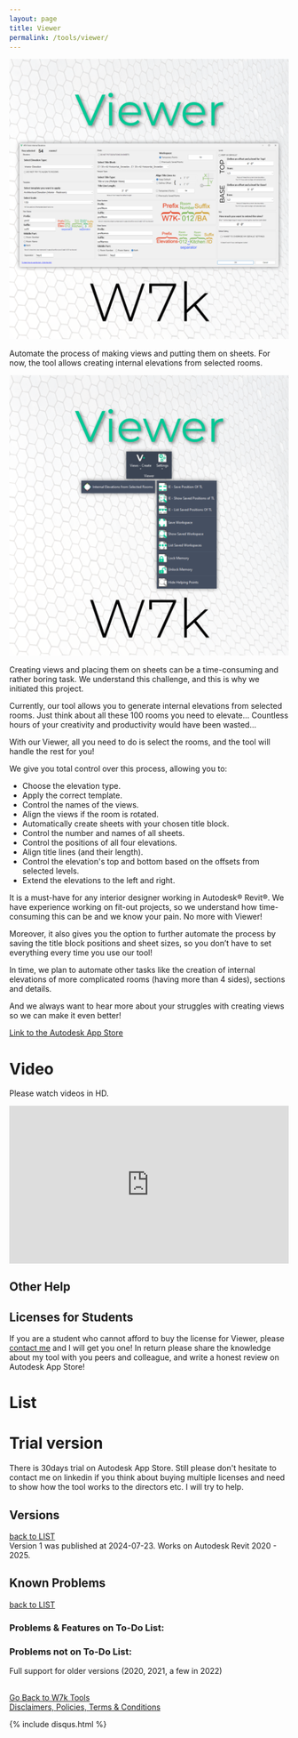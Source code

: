 ```yaml
---
layout: page
title: Viewer
permalink: /tools/viewer/
---
```


![MainTab](/images/Tools/Viewer/Viewer_ToolShot_01.png)  

Automate the process of making views and putting them on sheets. For now, the tool allows creating internal elevations from selected rooms.  

![W7k Viewer - Buttons](/images/Tools/Viewer/Viewer_ToolShot_02.png)  

Creating views and placing them on sheets can be a time-consuming and rather boring task. We understand this challenge, and this is why we initiated this project.  

Currently, our tool allows you to generate internal elevations from selected rooms. Just think about all these 100 rooms you need to elevate… Countless hours of your creativity and productivity would have been wasted…  

With our Viewer, all you need to do is select the rooms, and the tool will handle the rest for you!  

We give you total control over this process, allowing you to:
  
* Choose the elevation type.  
* Apply the correct template.  
* Control the names of the views.  
* Align the views if the room is rotated.  
* Automatically create sheets with your chosen title block.  
* Control the number and names of all sheets.  
* Control the positions of all four elevations.  
* Align title lines (and their length).  
* Control the elevation's top and bottom based on the offsets from selected levels.  
* Extend the elevations to the left and right.  
  

It is a must-have for any interior designer working in Autodesk® Revit®. We have experience working on fit-out projects, so we understand how time-consuming this can be and we know your pain. No more with Viewer!  

Moreover, it also gives you the option to further automate the process by saving the title block positions and sheet sizes, so you don’t have to set everything every time you use our tool!  

In time, we plan to automate other tasks like the creation of internal elevations of more complicated rooms (having more than 4 sides), sections and details.  

And we always want to hear more about your struggles with creating views so we can make it even better!  

[Link to the Autodesk App Store](https://apps.autodesk.com/RVT/en/Detail/Index?id=4005262267861978700&appLang=en&os=Win64)

# Video

Please watch videos in HD.  

<div>
  <div style="position:relative;padding-top:56.25%;">
    <iframe src="https://www.youtube.com/embed/-nOv_XBFNk8?si=SFNx7l5R2nc9FW8x" frameborder="0" allowfullscreen
      style="position:absolute;top:0;left:0;width:100%;height:100%;"></iframe>
  </div>
</div>

## Other Help 


## Licenses for Students 

If you are a student who cannot afford to buy the license for Viewer, please [contact me](mailto:apps@w7k.pl) and I will get you one! In return please share the knowledge about my tool with you peers and colleague, and write a honest review on Autodesk App Store!  

# List


# Trial version 

There is 30days trial on Autodesk App Store. Still please don't hesitate to contact me on linkedin if you think about buying multiple licenses and need to show how the tool works to the directors etc.  I will try to help.  

## Versions
[back to LIST](#list)  
Version 1 was published at 2024-07-23. Works on Autodesk Revit 2020 - 2025.  

## Known Problems  
[back to LIST](#list)  

### Problems & Features on To-Do List:


### Problems not on To-Do List:

Full support for older versions (2020, 2021, a few in 2022)  

<br>
<div class="backToTools">
    <a href="https://w7k.pl/tools/">Go Back to W7k Tools</a>
</div>
<div class="terms">
    <a href="https://w7k.pl/terms/">Disclaimers, Policies, Terms & Conditions</a>
</div>



{% include disqus.html %} 